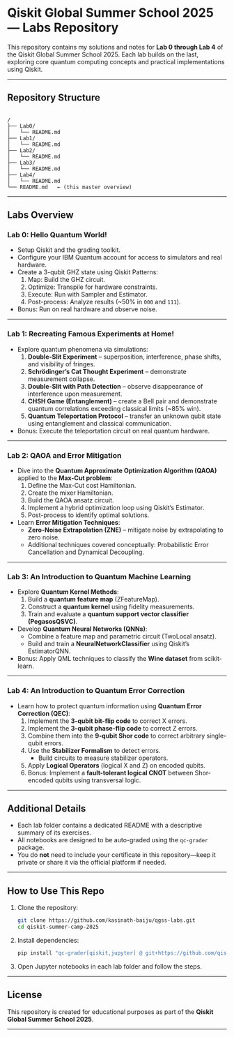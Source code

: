 # Qiskit Global Summer School 2025 — Labs Repository

This repository contains my solutions and notes for **Lab 0 through Lab 4** of the Qiskit Global Summer School 2025. Each lab builds on the last, exploring core quantum computing concepts and practical implementations using Qiskit.

---

##  Repository Structure

```

/
├── Lab0/
│   └── README.md
├── Lab1/
│   └── README.md
├── Lab2/
│   └── README.md
├── Lab3/
│   └── README.md
├── Lab4/
│   └── README.md
└── README.md   ← (this master overview)

````

---

##  Labs Overview

### **Lab 0: Hello Quantum World!**
- Setup Qiskit and the grading toolkit.
- Configure your IBM Quantum account for access to simulators and real hardware.
- Create a 3-qubit GHZ state using Qiskit Patterns:
  1. Map: Build the GHZ circuit.
  2. Optimize: Transpile for hardware constraints.
  3. Execute: Run with Sampler and Estimator.
  4. Post-process: Analyze results (~50% in `000` and `111`).
- Bonus: Run on real hardware and observe noise.

---

### **Lab 1: Recreating Famous Experiments at Home!**
- Explore quantum phenomena via simulations:
  1. **Double-Slit Experiment** – superposition, interference, phase shifts, and visibility of fringes.
  2. **Schrödinger’s Cat Thought Experiment** – demonstrate measurement collapse.
  3. **Double-Slit with Path Detection** – observe disappearance of interference upon measurement.
  4. **CHSH Game (Entanglement)** – create a Bell pair and demonstrate quantum correlations exceeding classical limits (~85% win).
  5. **Quantum Teleportation Protocol** – transfer an unknown qubit state using entanglement and classical communication.
- Bonus: Execute the teleportation circuit on real quantum hardware.

---

### **Lab 2: QAOA and Error Mitigation**
- Dive into the **Quantum Approximate Optimization Algorithm (QAOA)** applied to the **Max-Cut problem**:
  1. Define the Max-Cut cost Hamiltonian.
  2. Create the mixer Hamiltonian.
  3. Build the QAOA ansatz circuit.
  4. Implement a hybrid optimization loop using Qiskit’s Estimator.
  5. Post-process to identify optimal solutions.
- Learn **Error Mitigation Techniques**:
  - **Zero-Noise Extrapolation (ZNE)** – mitigate noise by extrapolating to zero noise.
  - Additional techniques covered conceptually: Probabilistic Error Cancellation and Dynamical Decoupling.

---

### **Lab 3: An Introduction to Quantum Machine Learning**
- Explore **Quantum Kernel Methods**:
  1. Build a **quantum feature map** (ZFeatureMap).
  2. Construct a **quantum kernel** using fidelity measurements.
  3. Train and evaluate a **quantum support vector classifier (PegasosQSVC)**.
- Develop **Quantum Neural Networks (QNNs)**:
  - Combine a feature map and parametric circuit (TwoLocal ansatz).
  - Build and train a **NeuralNetworkClassifier** using Qiskit’s EstimatorQNN.
- Bonus: Apply QML techniques to classify the **Wine dataset** from scikit-learn.

---

### **Lab 4: An Introduction to Quantum Error Correction**
- Learn how to protect quantum information using **Quantum Error Correction (QEC)**:
  1. Implement the **3-qubit bit-flip code** to correct X errors.
  2. Implement the **3-qubit phase-flip code** to correct Z errors.
  3. Combine them into the **9-qubit Shor code** to correct arbitrary single-qubit errors.
  4. Use the **Stabilizer Formalism** to detect errors.
     - Build circuits to measure stabilizer operators.
  5. Apply **Logical Operators** (logical X and Z) on encoded qubits.
  6. Bonus: Implement a **fault-tolerant logical CNOT** between Shor-encoded qubits using transversal logic.

---

##  Additional Details
- Each lab folder contains a dedicated README with a descriptive summary of its exercises.
- All notebooks are designed to be auto-graded using the `qc-grader` package.
- You do **not** need to include your certificate in this repository—keep it private or share it via the official platform if needed.

---

##  How to Use This Repo
1. Clone the repository:
    ```bash
   git clone https://github.com/kasinath-baiju/qgss-labs.git
    cd qiskit-summer-camp-2025
   ```
    
2. Install dependencies:
    ```bash
    pip install "qc-grader[qiskit,jupyter] @ git+https://github.com/qiskit-community/Quantum-Challenge-Grader.git"
    ```
3. Open Jupyter notebooks in each lab folder and follow the steps.

---

##  License
This repository is created for educational purposes as part of the **Qiskit Global Summer School 2025**.

---
